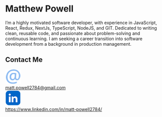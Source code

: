 # Matthew Powell

I’m a highly motivated software developer, with experience in JavaScript, React,
Redux, NextJs, TypeScript, NodeJS, and GIT. Dedicated to writing clean, reusable
code, and passionate about problem-solving and continuous learning. I am seeking
a career transition into software development from a background in production
management.

## Contact Me

<a href="mailto:matt.powell2784@gmail.com">  
<img src="./email_icon.png" alt="Email Icon">  
<br>
matt.powell2784@gmail.com
</a>

<br>

<a href="https://www.linkedin.com/in/matt-powell2784/">  
<img src="./linked_in_logo.png" alt="LinkedIn Logo">  
<br>
https://www.linkedin.com/in/matt-powell2784/  
</a>
